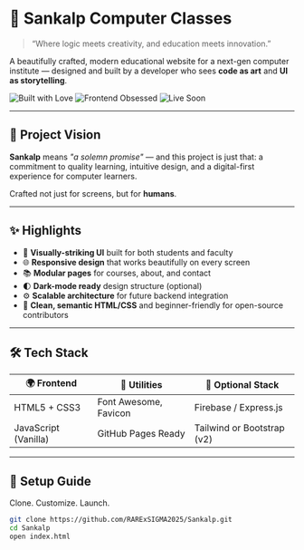 # 🧠 Sankalp Computer Classes

> “Where logic meets creativity, and education meets innovation.”

A beautifully crafted, modern educational website for a next-gen computer institute — designed and built by a developer who sees **code as art** and **UI as storytelling**.

![Built with Love](https://img.shields.io/badge/Built%20with-%F0%9F%92%96%20and%20VSCode-blueviolet)
![Frontend Obsessed](https://img.shields.io/badge/Frontend-❤️%20Preferred-orange)
![Live Soon](https://img.shields.io/badge/Live-Demo%20Coming%20Soon-lightgrey)

---

## 🌟 Project Vision

**Sankalp** means *"a solemn promise"* — and this project is just that: a commitment to quality learning, intuitive design, and a digital-first experience for computer learners.

Crafted not just for screens, but for **humans**.

---

## ✨ Highlights

- 🎯 **Visually-striking UI** built for both students and faculty
- 🌐 **Responsive design** that works beautifully on every screen
- 📚 **Modular pages** for courses, about, and contact
- 🌓 **Dark-mode ready** design structure (optional)
- ⚙️ **Scalable architecture** for future backend integration
- 🌱 **Clean, semantic HTML/CSS** and beginner-friendly for open-source contributors

---

## 🛠️ Tech Stack

| 🌍 Frontend       | 🎯 Utilities           | 🧠 Optional Stack         |
|------------------|------------------------|---------------------------|
| HTML5 + CSS3     | Font Awesome, Favicon  | Firebase / Express.js     |
| JavaScript (Vanilla) | GitHub Pages Ready | Tailwind or Bootstrap (v2) |

---

## 🔧 Setup Guide

Clone. Customize. Launch.

```bash
git clone https://github.com/RARExSIGMA2025/Sankalp.git
cd Sankalp
open index.html
